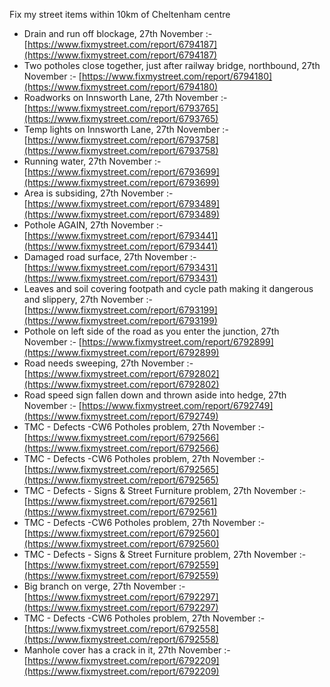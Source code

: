 Fix my street items within 10km of Cheltenham centre

<!-- fix_marker starts -->

- Drain and run off blockage, 27th November :- [https://www.fixmystreet.com/report/6794187](https://www.fixmystreet.com/report/6794187)
- Two potholes close together, just after railway bridge, northbound, 27th November :- [https://www.fixmystreet.com/report/6794180](https://www.fixmystreet.com/report/6794180)
- Roadworks on Innsworth Lane, 27th November :- [https://www.fixmystreet.com/report/6793765](https://www.fixmystreet.com/report/6793765)
- Temp lights on Innsworth Lane, 27th November :- [https://www.fixmystreet.com/report/6793758](https://www.fixmystreet.com/report/6793758)
- Running water, 27th November :- [https://www.fixmystreet.com/report/6793699](https://www.fixmystreet.com/report/6793699)
- Area is subsiding, 27th November :- [https://www.fixmystreet.com/report/6793489](https://www.fixmystreet.com/report/6793489)
- Pothole AGAIN, 27th November :- [https://www.fixmystreet.com/report/6793441](https://www.fixmystreet.com/report/6793441)
- Damaged road surface, 27th November :- [https://www.fixmystreet.com/report/6793431](https://www.fixmystreet.com/report/6793431)
- Leaves and soil covering footpath and cycle path making it dangerous and slippery, 27th November :- [https://www.fixmystreet.com/report/6793199](https://www.fixmystreet.com/report/6793199)
- Pothole on left side of the road as you enter the junction, 27th November :- [https://www.fixmystreet.com/report/6792899](https://www.fixmystreet.com/report/6792899)
- Road needs sweeping, 27th November :- [https://www.fixmystreet.com/report/6792802](https://www.fixmystreet.com/report/6792802)
- Road speed sign fallen down and thrown aside into hedge, 27th November :- [https://www.fixmystreet.com/report/6792749](https://www.fixmystreet.com/report/6792749)
- TMC - Defects -CW6 Potholes  problem, 27th November :- [https://www.fixmystreet.com/report/6792566](https://www.fixmystreet.com/report/6792566)
- TMC - Defects -CW6 Potholes  problem, 27th November :- [https://www.fixmystreet.com/report/6792565](https://www.fixmystreet.com/report/6792565)
- TMC - Defects - Signs & Street Furniture problem, 27th November :- [https://www.fixmystreet.com/report/6792561](https://www.fixmystreet.com/report/6792561)
- TMC - Defects -CW6 Potholes  problem, 27th November :- [https://www.fixmystreet.com/report/6792560](https://www.fixmystreet.com/report/6792560)
- TMC - Defects - Signs & Street Furniture problem, 27th November :- [https://www.fixmystreet.com/report/6792559](https://www.fixmystreet.com/report/6792559)
- Big branch on verge, 27th November :- [https://www.fixmystreet.com/report/6792297](https://www.fixmystreet.com/report/6792297)
- TMC - Defects -CW6 Potholes  problem, 27th November :- [https://www.fixmystreet.com/report/6792558](https://www.fixmystreet.com/report/6792558)
- Manhole cover has a crack in it, 27th November :- [https://www.fixmystreet.com/report/6792209](https://www.fixmystreet.com/report/6792209)

<!-- fix_marker ends -->